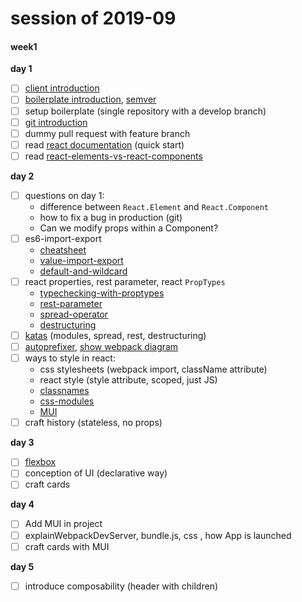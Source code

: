 # session of 2019-09

#### week1

**day 1**
- [ ] [client introduction](https://docs.google.com/presentation/d/1R48RLleag1PTSy4-CzMdhlr02yTUp2JTGXdstxGfFMU/edit#slide=id.g145b507c17_0_109)
- [ ] [boilerplate introduction](https://github.com/facebook/create-react-app), [semver](https://semver.org/)
- [ ] setup boilerplate (single repository with a develop branch)
- [ ] [git introduction](http://nvie.com/posts/a-successful-git-branching-model/)
- [ ] dummy pull request with feature branch
- [ ] read [react documentation](https://reactjs.org/docs/hello-world.html) (quick start)
- [ ] read [react-elements-vs-react-components](https://medium.freecodecamp.org/react-elements-vs-react-components-fdc776705880)

**day 2**
- [ ] questions on day 1:
  - difference between `React.Element` and `React.Component`
  - how to fix a bug in production (git)
  - Can we modify props within a Component?
- [ ] es6-import-export
  - [cheatsheet](https://hackernoon.com/import-export-default-require-commandjs-javascript-nodejs-es6-vs-cheatsheet-different-tutorial-example-5a321738b50f)
  - [value-import-export](http://es6-features.org/#ValueExportImport)
  - [default-and-wildcard](http://es6-features.org/#DefaultWildcard)
- [ ] react properties, rest parameter, react `PropTypes`
  - [typechecking-with-proptypes](https://reactjs.org/docs/typechecking-with-proptypes.html)
  - [rest-parameter](http://es6-features.org/#RestParameter)
  - [spread-operator](http://es6-features.org/#SpreadOperator)
  - [destructuring](http://es6-features.org/#ParameterContextMatching)
- [ ] [katas](http://es6katas.org/) (modules, spread, rest, destructuring)
- [ ] [autoprefixer](https://github.com/postcss/autoprefixer), [show webpack diagram](https://docs.google.com/presentation/d/1R48RLleag1PTSy4-CzMdhlr02yTUp2JTGXdstxGfFMU/edit#slide=id.g145b507c17_0_109)
- [ ] ways to style in react:
  - css stylesheets (webpack import, className attribute)
  - react style (style attribute, scoped, just JS)
  - [classnames](https://github.com/JedWatson/classnames)
  - [css-modules](https://github.com/css-modules/css-modules)
  - [MUI](https://material-ui.com/getting-started/usage/)
- [ ] craft history (stateless, no props)

**day 3**
- [ ] [flexbox](https://css-tricks.com/snippets/css/a-guide-to-flexbox/)
- [ ] conception of UI (declarative way)
- [ ] craft cards

**day 4**
- [ ] Add MUI in project
- [ ] explainWebpackDevServer, bundle.js, css , how App is launched
- [ ] craft cards with MUI

**day 5**
- [ ] introduce composability (header with children)
